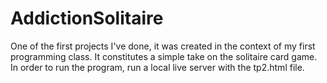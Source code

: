 # AddictionSolitaire

One of the first projects I've done, it was created in the context of my first programming class.
It constitutes a simple take on the solitaire card game. In order to run the program, run a local 
live server with the tp2.html file. 
